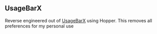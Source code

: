 ## UsageBarX

Reverse engineered out of [UsageBarX](http://cydia.saurik.com/package/com.justinpetkovic.sub/) using Hopper. This removes all preferences for my personal use
